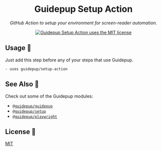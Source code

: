 <h1 align="center">Guidepup Setup Action</h1>
<p align="center">
  <i>GitHub Action to setup your environment for screen-reader automation.</i>
</p>
<p align="center">
  <a href="https://github.com/guidepup/setup-action/blob/main/LICENSE"><img alt="Guidepup Setup Action uses the MIT license" src="https://img.shields.io/github/license/guidepup/setup-action" /></a>
</p>

## Usage 🦮

Just add this step before any of your steps that use Guidepup.

```
- uses guidepup/setup-action
```

## See Also 🐶

Check out some of the Guidepup modules:

- [`@guidepup/guidepup`](https://github.com/guidepup/guidepup/)
- [`@guidepup/setup`](https://github.com/guidepup/setup/)
- [`@guidepup/playwright`](https://github.com/guidepup/guidepup-playwright/)

## License 🐩

[MIT](https://github.com/guidepup/guidepup/blob/main/LICENSE)
